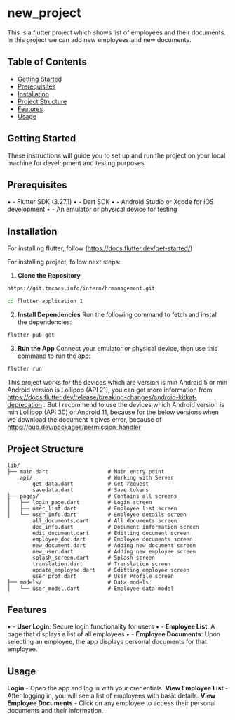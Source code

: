 # new_project

This is a flutter project which shows list of employees and their documents. In this project we can add new employees and new documents.

## Table of Contents
- [Getting Started](#getting-started)
- [Prerequisites](#prerequisites)
- [Installation](#installation)
- [Project Structure](#project-structure)
- [Features](#features)
- [Usage](#usage)

## Getting Started

These instructions will guide you to set up and run the project on your local machine for development and testing purposes.

## Prerequisites
•	- Flutter SDK (3.27.1)
•	- Dart SDK
•	- Android Studio or Xcode for iOS development
•	- An emulator or physical device for testing
## Installation

For installing flutter, follow (https://docs.flutter.dev/get-started/)

For installing project, follow next steps:

1. **Clone the Repository**
```bash
https://git.tmcars.info/intern/hrmanagement.git

cd flutter_application_1
```
2. **Install Dependencies**
Run the following command to fetch and install the dependencies:
```bash
flutter pub get
```
3. **Run the App**
Connect your emulator or physical device, then use this command to run the app:
```bash
flutter run
```
This project works for the devices which are version is min Android 5 or min Android version is Lollipop (API 21), you can get more information from https://docs.flutter.dev/release/breaking-changes/android-kitkat-deprecation . But I recommend to use the devices which Android version is min Lollipop (API 30) or Android 11, because for the below versions when we download the document it gives error, because of https://pub.dev/packages/permission_handler 
## Project Structure

    lib/
    ├── main.dart                   # Main entry point
        api/                        # Working with Server
            get_data.dart           # Get request
            savedata.dart           # Save tokens
    ├── pages/                      # Contains all screens
    │   ├── login_page.dart         # Login screen
    │   ├── user_list.dart          # Employee list screen
    │   └── user_info.dart          # Employee details screen
            all_documents.dart      # All documents screen
            doc_info.dart           # Document information screen
            edit_document.dart      # Editting document screen
            employee_doc.dart       # Employee documents screen
            new_document.dart       # Adding new document screen
            new_user.dart           # Adding new employee screen
            splash_screen.dart      # Splash screen
            translation.dart        # Translation screen
            update_employee.dart    # Editting employee screen
            user_prof.dart          # User Profile screen
    ├── models/                     # Data models
    │   └── user_model.dart         # Employee data model

## Features
•	- **User Login**: Secure login functionality for users
•	- **Employee List**: A page that displays a list of all employees
•	- **Employee Documents**: Upon selecting an employee, the app displays personal documents for that employee.
## Usage
**Login** - Open the app and log in with your credentials.
**View Employee List** - After logging in, you will see a list of employees with basic details.
**View Employee Documents** - Click on any employee to access their personal documents and their information.
